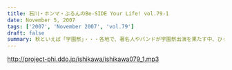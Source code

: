```yaml
---
title: 石川・ホンマ・ぶるんのBe-SIDE Your Life! vol.79-1
date: November 5, 2007
tags: ['2007', 'November 2007', 'vol.79']
draft: false
summary: 秋といえば「学園祭」・・・各地で、著名人やバンドが学園祭出演を果たす中、ひっそりと大分県を目指すパーソナリティがひとり・・・聴いていただけるとおわかりになるとは思いますがかなり、マンキツされた模様であります〜〜。NAMAE
---
```


http://project-phi.ddo.jp/ishikawa/ishikawa079_1.mp3